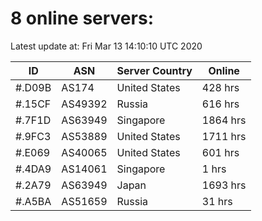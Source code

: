 # 8 online servers:

Latest update at: Fri Mar 13 14:10:10 UTC 2020

| ID | ASN | Server Country | Online |
| -- | --- | -------------- | ------ |
| #.D09B | AS174 | United States | 428 hrs |
| #.15CF | AS49392 | Russia | 616 hrs |
| #.7F1D | AS63949 | Singapore | 1864 hrs |
| #.9FC3 | AS53889 | United States | 1711 hrs |
| #.E069 | AS40065 | United States | 601 hrs |
| #.4DA9 | AS14061 | Singapore | 1 hrs |
| #.2A79 | AS63949 | Japan | 1693 hrs |
| #.A5BA | AS51659 | Russia | 31 hrs |

